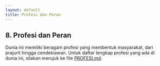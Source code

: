 ```yaml
---
layout: default
title: Profesi dan Peran
---
```

## 8. Profesi dan Peran

Dunia ini memiliki beragam profesi yang membentuk masyarakat, dari prajurit hingga cendekiawan. Untuk daftar lengkap profesi yang ada di dunia ini, silakan merujuk ke file [PROFESI.md](../PROFESI.md).